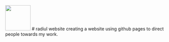 <img src="" width="80">
# radiul website
creating a website using github pages to direct people towards my work.